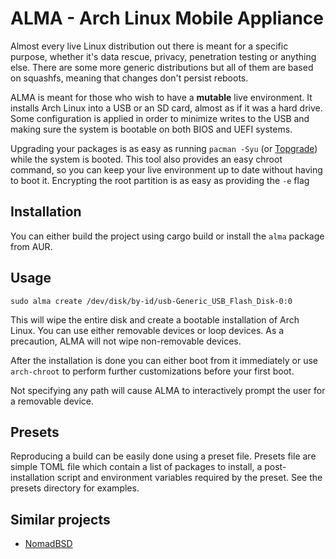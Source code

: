# ALMA - Arch Linux Mobile Appliance

Almost every live Linux distribution out there is meant for a specific purpose, whether it's data
rescue, privacy, penetration testing or anything else. There are some more generic distributions
but all of them are based on squashfs, meaning that changes don't persist reboots.

ALMA is meant for those who wish to have a **mutable** live environment. It installs Arch
Linux into a USB or an SD card, almost as if it was a hard drive. Some configuration is applied in
order to minimize writes to the USB and making sure the system is bootable on both BIOS and UEFI
systems.

Upgrading your packages is as easy as running `pacman -Syu` (or [Topgrade](https://github.com/r-darwish/topgrade/)) while the system is
booted. This tool also provides an easy chroot command, so you can keep your live environment up to
date without having to boot it. Encrypting the root partition is as easy as providing the `-e` flag

## Installation

You can either build the project using cargo build or install the `alma` package from AUR.

## Usage

``` shell
sudo alma create /dev/disk/by-id/usb-Generic_USB_Flash_Disk-0:0
```

This will wipe the entire disk and create a bootable installation of Arch Linux. You can use either
removable devices or loop devices. As a precaution, ALMA will not wipe non-removable devices.

After the installation is done you can either boot from it immediately or use `arch-chroot` to
perform further customizations before your first boot.

Not specifying any path will cause ALMA to interactively prompt the user for a removable device.

## Presets

Reproducing a build can be easily done using a preset file. Presets file are simple TOML file which
contain a list of packages to install, a post-installation script and environment variables required
by the preset. See the presets directory for examples.

## Similar projects

* [NomadBSD](http://nomadbsd.org/)
